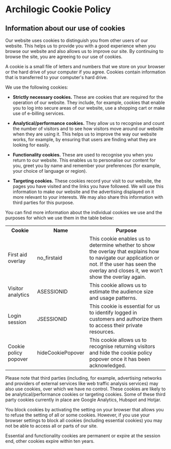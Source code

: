 # Archilogic Cookie Policy

## Information about our use of cookies

Our website uses cookies to distinguish you from other users of our website. This helps us to provide you with a good experience when you browse our website and also allows us to improve our site. By continuing to browse the site, you are agreeing to our use of cookies.

A cookie is a small file of letters and numbers that we store on your browser or the hard drive of your computer if you agree. Cookies contain information that is transferred to your computer's hard drive.

We use the following cookies: 

* **Strictly necessary cookies.** These are cookies that are required for the operation of our website. They include, for example, cookies that enable you to log into secure areas of our website, use a shopping cart or make use of e-billing services. 

* **Analytical/performance cookies.** They allow us to recognise and count the number of visitors and to see how visitors move around our website when they are using it. This helps us to improve the way our website works, for example, by ensuring that users are finding what they are looking for easily. 

* **Functionality cookies.** These are used to recognise you when you return to our website. This enables us to personalise our content for you, greet you by name and remember your preferences (for example, your choice of language or region).

* **Targeting cookies.** These cookies record your visit to our website, the pages you have visited and the links you have followed. We will use this information to make our website and the advertising displayed on it more relevant to your interests. We may also share this information with third parties for this purpose.

You can find more information about the individual cookies we use and the purposes for which we use them in the table below:

<table>
  <tr>
    <th>Cookie</th>
    <th>Name</th>
    <th>Purpose</th>
  </tr>
  <tr>
    <td>First aid overlay</td>
    <td>no_firstaid</td>
    <td>This cookie enables us to determine whether to show the overlay that explains how to navigate our application or not. If the user has seen the overlay and closes it, we won’t show the overlay again.</td>
  </tr>
  <tr>
    <td>Visitor analytics</td>
    <td>ASESSIONID</td>
    <td>This cookie allows us to estimate the audience size and usage patterns.</td>
  </tr>
  <tr>
    <td>Login session</td>
    <td>JSESSIONID</td>
    <td>This cookie is essential for us to identify logged in customers and authorize them to access their private resources.</td>
  </tr>
  <tr>
    <td>Cookie policy popover</td>
    <td> hideCookiePopover</td>
    <td> This cookie allows us to recognise returning visitors and hide the cookie policy popover once it has been acknowledged.</td>
  </tr>
</table>


Please note that third parties (including, for example, advertising networks and providers of external services like web traffic analysis services) may also use cookies, over which we have no control. These cookies are likely to be analytical/performance cookies or targeting cookies. Some of these third party cookies currently in place are Google Analytics, Hubspot and Hotjar.

You block cookies by activating the setting on your browser that allows you to refuse the setting of all or some cookies. However, if you use your browser settings to block all cookies (including essential cookies) you may not be able to access all or parts of our site. 

Essential and functionality cookies are permanent or expire at the session end, other cookies expire within ten years.

